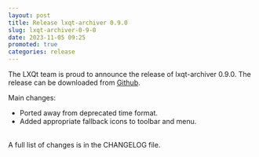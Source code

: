 ```yaml
---
layout: post
title: Release lxqt-archiver 0.9.0
slug: lxqt-archiver-0-9-0
date: 2023-11-05 09:25
promoted: true
categories: release
---
```


The LXQt team is proud to announce the release of lxqt-archiver 0.9.0.
The release can be downloaded from [Github](https://github.com/lxqt/lxqt-archiver/releases).

Main changes:

 * Ported away from deprecated time format.
 * Added appropriate fallback icons to toolbar and menu.


<br/>
A full list of changes is in the CHANGELOG file.
<br/>
